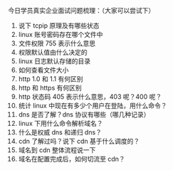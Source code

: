 今日学员真实企业面试问题梳理：（大家可以尝试下）
1. 说下 tcpip 原理及有哪些状态
2. linux 账号密码存在哪个文件中
3. 文件权限 755 表示什么意思
4. 权限默认值由什么决定的
5. linux 日志默认存储的目录
6. 如何查看文件大小
7. http 1.0 和 1.1 有何区别
8. http 和 https 有何区别
9. http 状态码 405 表示什么意思，403 呢？400 呢？
10. 统计 linux 中现在有多少个用户在登陆，用什么命令？
11. dns 是否了解？dns 协议有哪些（哪几种记录）
12. linux 下用什么命令解析域名？
13. 什么是权威 dns 和递归 dns？
14. cdn 了解过吗？说下 cdn 基于什么调度的？
15. 域名到 cdn 整体流程说一下
16. 域名在配置完成后，如何切流至 cdn？